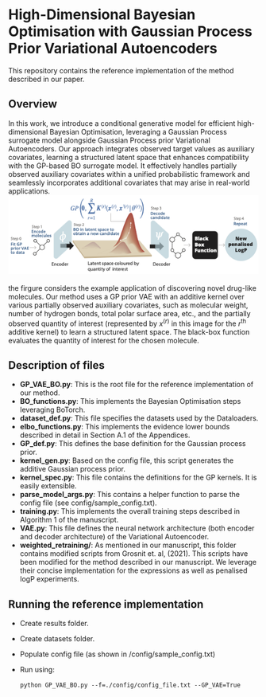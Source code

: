 High-Dimensional Bayesian Optimisation with Gaussian Process Prior Variational Autoencoders
===========================================================================================
This repository contains the reference implementation of the method described in our paper.

Overview
--------
In this work, we introduce a conditional generative model for efficient high-dimensional Bayesian Optimisation, leveraging a Gaussian Process surrogate model alongside Gaussian Process prior Variational Autoencoders. Our approach integrates observed target values as auxiliary covariates, learning a structured latent space that enhances compatibility with the GP-based BO surrogate model. It effectively handles partially observed auxiliary covariates within a unified probabilistic framework and seamlessly incorporates additional covariates that may arise in real-world applications.
![BayesOpt-GPVAE overview.](./images/summary_image.png)
<br/><br/>
the firgure considers the example application of discovering novel drug-like molecules. Our method uses a GP prior VAE with an additive kernel over various partially observed auxiliary covariates, such as molecular weight, number of hydrogen bonds, total polar surface area, etc., and the partially observed quantity of interest (represented by $x^{(r)}$ in this image for the $r^\text{th}$ additive kernel) to learn a structured latent space. The black-box function evaluates the quantity of interest for the chosen molecule.

Description of files
------------------------
- **GP_VAE_BO.py**: This is the root file for the reference implementation of our method.
- **BO_functions.py**: This implements the Bayesian Optimisation steps leveraging BoTorch.
- **dataset_def.py**: This file specifies the datasets used by the Dataloaders.
- **elbo_functions.py**: This implements the evidence lower bounds described in detail in Section A.1 of the Appendices.
- **GP_def.py**: This defines the base definition for the Gaussian process prior.
- **kernel_gen.py**: Based on the config file, this script generates the additive Gaussian process prior.
- **kernel_spec.py**: This file contains the definitions for the GP kernels. It is easily extensible.
- **parse_model_args.py**: This contains a helper function to parse the config file (see config/sample_config.txt).
- **training.py**: This implements the overall training steps described in Algorithm 1 of the manuscript.
- **VAE.py**: This file defines the neural network architecture (both encoder and decoder architecture) of the Variational Autoencoder.
- **weighted_retraining/**: As mentioned in our manuscript, this folder contains modified scripts from Grosnit et. al, (2021). This scripts have been modified for the method described in our manuscript. We leverage their concise implementation for the expressions as well as penalised logP experiments.

Running the reference implementation
------------------------------------

- Create results folder.
- Create datasets folder.
- Populate config file (as shown in /config/sample_config.txt)
- Run using:

      python GP_VAE_BO.py --f=./config/config_file.txt --GP_VAE=True